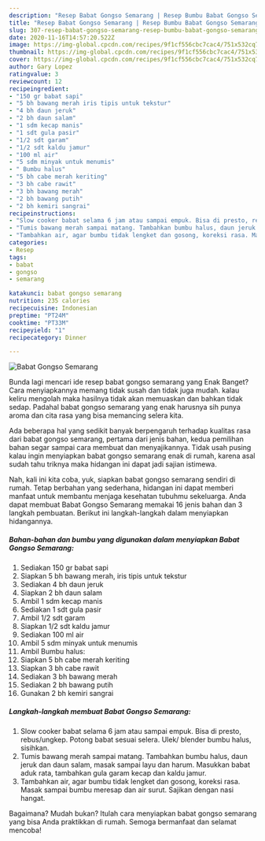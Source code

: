 ```yaml
---
description: "Resep Babat Gongso Semarang | Resep Bumbu Babat Gongso Semarang Yang Enak Banget"
title: "Resep Babat Gongso Semarang | Resep Bumbu Babat Gongso Semarang Yang Enak Banget"
slug: 307-resep-babat-gongso-semarang-resep-bumbu-babat-gongso-semarang-yang-enak-banget
date: 2020-11-16T14:57:20.522Z
image: https://img-global.cpcdn.com/recipes/9f1cf556cbc7cac4/751x532cq70/babat-gongso-semarang-foto-resep-utama.jpg
thumbnail: https://img-global.cpcdn.com/recipes/9f1cf556cbc7cac4/751x532cq70/babat-gongso-semarang-foto-resep-utama.jpg
cover: https://img-global.cpcdn.com/recipes/9f1cf556cbc7cac4/751x532cq70/babat-gongso-semarang-foto-resep-utama.jpg
author: Gary Lopez
ratingvalue: 3
reviewcount: 12
recipeingredient:
- "150 gr babat sapi"
- "5 bh bawang merah iris tipis untuk tekstur"
- "4 bh daun jeruk"
- "2 bh daun salam"
- "1 sdm kecap manis"
- "1 sdt gula pasir"
- "1/2 sdt garam"
- "1/2 sdt kaldu jamur"
- "100 ml air"
- "5 sdm minyak untuk menumis"
- " Bumbu halus"
- "5 bh cabe merah keriting"
- "3 bh cabe rawit"
- "3 bh bawang merah"
- "2 bh bawang putih"
- "2 bh kemiri sangrai"
recipeinstructions:
- "Slow cooker babat selama 6 jam atau sampai empuk. Bisa di presto, rebus/ungkep. Potong babat sesuai selera. Ulek/ blender bumbu halus, sisihkan."
- "Tumis bawang merah sampai matang. Tambahkan bumbu halus, daun jeruk dan daun salam, masak sampai layu dan harum. Masukkan babat aduk rata, tambahkan gula garam kecap dan kaldu jamur."
- "Tambahkan air, agar bumbu tidak lengket dan gosong, koreksi rasa. Masak sampai bumbu meresap dan air surut. Sajikan dengan nasi hangat."
categories:
- Resep
tags:
- babat
- gongso
- semarang

katakunci: babat gongso semarang 
nutrition: 235 calories
recipecuisine: Indonesian
preptime: "PT24M"
cooktime: "PT33M"
recipeyield: "1"
recipecategory: Dinner

---
```



![Babat Gongso Semarang](https://img-global.cpcdn.com/recipes/9f1cf556cbc7cac4/751x532cq70/babat-gongso-semarang-foto-resep-utama.jpg)

Bunda lagi mencari ide resep babat gongso semarang yang Enak Banget? Cara menyiapkannya memang tidak susah dan tidak juga mudah. kalau keliru mengolah maka hasilnya tidak akan memuaskan dan bahkan tidak sedap. Padahal babat gongso semarang yang enak harusnya sih punya aroma dan cita rasa yang bisa memancing selera kita.



Ada beberapa hal yang sedikit banyak berpengaruh terhadap kualitas rasa dari babat gongso semarang, pertama dari jenis bahan, kedua pemilihan bahan segar sampai cara membuat dan menyajikannya. Tidak usah pusing kalau ingin menyiapkan babat gongso semarang enak di rumah, karena asal sudah tahu triknya maka hidangan ini dapat jadi sajian istimewa.


Nah, kali ini kita coba, yuk, siapkan babat gongso semarang sendiri di rumah. Tetap berbahan yang sederhana, hidangan ini dapat memberi manfaat untuk membantu menjaga kesehatan tubuhmu sekeluarga. Anda dapat membuat Babat Gongso Semarang memakai 16 jenis bahan dan 3 langkah pembuatan. Berikut ini langkah-langkah dalam menyiapkan hidangannya.

<!--inarticleads1-->

##### Bahan-bahan dan bumbu yang digunakan dalam menyiapkan Babat Gongso Semarang:

1. Sediakan 150 gr babat sapi
1. Siapkan 5 bh bawang merah, iris tipis untuk tekstur
1. Sediakan 4 bh daun jeruk
1. Siapkan 2 bh daun salam
1. Ambil 1 sdm kecap manis
1. Sediakan 1 sdt gula pasir
1. Ambil 1/2 sdt garam
1. Siapkan 1/2 sdt kaldu jamur
1. Sediakan 100 ml air
1. Ambil 5 sdm minyak untuk menumis
1. Ambil  Bumbu halus:
1. Siapkan 5 bh cabe merah keriting
1. Siapkan 3 bh cabe rawit
1. Sediakan 3 bh bawang merah
1. Sediakan 2 bh bawang putih
1. Gunakan 2 bh kemiri sangrai




<!--inarticleads2-->

##### Langkah-langkah membuat Babat Gongso Semarang:

1. Slow cooker babat selama 6 jam atau sampai empuk. Bisa di presto, rebus/ungkep. Potong babat sesuai selera. Ulek/ blender bumbu halus, sisihkan.
1. Tumis bawang merah sampai matang. Tambahkan bumbu halus, daun jeruk dan daun salam, masak sampai layu dan harum. Masukkan babat aduk rata, tambahkan gula garam kecap dan kaldu jamur.
1. Tambahkan air, agar bumbu tidak lengket dan gosong, koreksi rasa. Masak sampai bumbu meresap dan air surut. Sajikan dengan nasi hangat.




Bagaimana? Mudah bukan? Itulah cara menyiapkan babat gongso semarang yang bisa Anda praktikkan di rumah. Semoga bermanfaat dan selamat mencoba!
